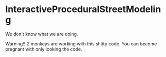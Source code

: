 # InteractiveProceduralStreetModeling
We don't know what we are doing.

Warning!! 2 monkeys are working with this shitty code. You can become pregnant with only looking the code.
